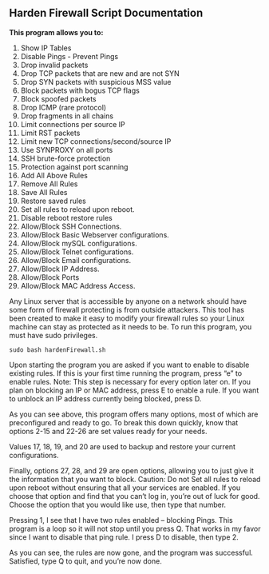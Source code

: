 <h2>Harden Firewall Script Documentation</h2>
<b>This program allows you to:</b>

1) Show IP Tables                                
2) Disable Pings - Prevent Pings                 
3) Drop invalid packets                          
4) Drop TCP packets that are new and are not SYN 
5) Drop SYN packets with suspicious MSS value    
6) Block packets with bogus TCP flags            
7) Block spoofed packets                         
8) Drop ICMP (rare protocol)                     
9) Drop fragments in all chains                  
10) Limit connections per source IP              
11) Limit RST packets                            
12) Limit new TCP connections/second/source IP   
13) Use SYNPROXY on all ports                    
14) SSH brute-force protection                   
15) Protection against port scanning             
16) Add All Above Rules                          
17) Remove All Rules                             
18) Save All Rules                               
19) Restore saved rules                          
20) Set all rules to reload upon reboot.         
21) Disable reboot restore rules                 
22) Allow/Block SSH Connections.                 
23) Allow/Block Basic Webserver configurations.  
24) Allow/Block mySQL configurations.            
25) Allow/Block Telnet configurations.          
26) Allow/Block Email configurations.           
27) Allow/Block IP Address.                     
28) Allow/Block Ports                           
29) Allow/Block MAC Address Access.              

Any Linux server that is accessible by anyone on a network should have some form of firewall protecting is from outside attackers. This tool has been created to make it easy to modify your firewall rules so your Linux machine can stay as protected as it needs to be. 
To run this program, you must have sudo privileges. 

```sudo bash hardenFirewall.sh```
 
Upon starting the program you are asked if you want to enable to disable existing rules. If this is your first time running the program, press “e” to enable rules. 
Note: This step is necessary for every option later on. If you plan on blocking an IP or MAC address, press E to enable a rule. If you want to unblock an IP address currently being blocked, press D.
 
As you can see above, this program offers many options, most of which are preconfigured and ready to go. To break this down quickly, know that options 2-15 and 22-26 are set values ready for your needs. 

Values 17, 18, 19, and 20 are used to backup and restore your current configurations. 

Finally, options 27, 28, and 29 are open options, allowing you to just give it the information that you want to block. 
Caution: Do not Set all rules to reload upon reboot without ensuring that all your services are enabled. If you choose that option and find that you can’t log in, you’re out of luck for good. 
Choose the option that you would like use, then type that number. 
 
Pressing 1, I see that I have two rules enabled – blocking Pings. This program is a loop so it will not stop until you press Q. That works in my favor since I want to disable that ping rule. 
I press D to disable, then type 2.
 
As you can see, the rules are now gone, and the program was successful. 
Satisfied, type Q to quit, and you’re now done. 
 
